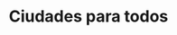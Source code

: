 ---
language: es
layout: blog-categorias
category: articulos-categorias
title: Ciudades para todos
permalink: /blog/ciudades-para-todos/
slug: ciudades-para-todos

subtitulo: "#ciudadesParaTodos-Co–"
descripcion: Esta es una descripcion de la categoría en castellano
subscripcion: "Subscríbete a la #ciudadesParaTodos-Co–"

template: dark
---
